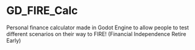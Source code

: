 # GD_FIRE_Calc
 Personal finance calculator made in Godot Engine to allow people to test different scenarios on their way to FIRE! (Financial Independence Retire Early)
